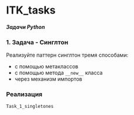 # ITK_tasks

#### _Задачи Python_

### 1. Задача - Синглтон

Реализуйте паттерн синглтон тремя способами:

- с помощью метаклассов
- с помощью метода `__new__` класса
- через механизм импортов



### Реализация 
`Task_1_singletones`



